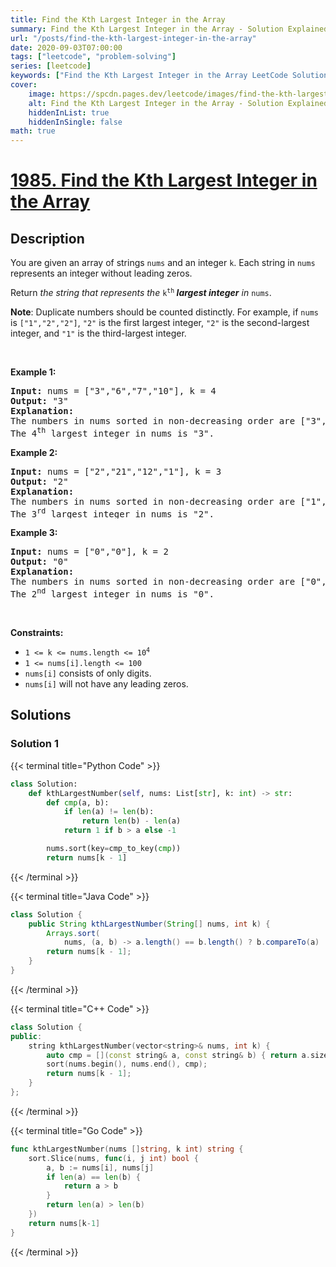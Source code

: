```yaml
---
title: Find the Kth Largest Integer in the Array
summary: Find the Kth Largest Integer in the Array - Solution Explained
url: "/posts/find-the-kth-largest-integer-in-the-array"
date: 2020-09-03T07:00:00
tags: ["leetcode", "problem-solving"]
series: [leetcode]
keywords: ["Find the Kth Largest Integer in the Array LeetCode Solution Explained in all languages", "1985", "leetcode question 1985", "Find the Kth Largest Integer in the Array", "LeetCode", "leetcode solution in Python3 C++ Java Go PHP Ruby Swift TypeScript Rust C# JavaScript C", "GeeksforGeeks", "InterviewBit", "Coding Ninjas", "HackerRank", "HackerEarth", "CodeChef", "TopCoder", "AlgoExpert", "freeCodeCamp", "Codeforces", "GitHub", "AtCoder", "Samir Paul"]
cover:
    image: https://spcdn.pages.dev/leetcode/images/find-the-kth-largest-integer-in-the-array.webp
    alt: Find the Kth Largest Integer in the Array - Solution Explained
    hiddenInList: true
    hiddenInSingle: false
math: true
---
```



# [1985. Find the Kth Largest Integer in the Array](https://leetcode.com/problems/find-the-kth-largest-integer-in-the-array)


## Description

<p>You are given an array of strings <code>nums</code> and an integer <code>k</code>. Each string in <code>nums</code> represents an integer without leading zeros.</p>

<p>Return <em>the string that represents the </em><code>k<sup>th</sup></code><em><strong> largest integer</strong> in </em><code>nums</code>.</p>

<p><strong>Note</strong>: Duplicate numbers should be counted distinctly. For example, if <code>nums</code> is <code>[&quot;1&quot;,&quot;2&quot;,&quot;2&quot;]</code>, <code>&quot;2&quot;</code> is the first largest integer, <code>&quot;2&quot;</code> is the second-largest integer, and <code>&quot;1&quot;</code> is the third-largest integer.</p>

<p>&nbsp;</p>
<p><strong class="example">Example 1:</strong></p>

<pre>
<strong>Input:</strong> nums = [&quot;3&quot;,&quot;6&quot;,&quot;7&quot;,&quot;10&quot;], k = 4
<strong>Output:</strong> &quot;3&quot;
<strong>Explanation:</strong>
The numbers in nums sorted in non-decreasing order are [&quot;3&quot;,&quot;6&quot;,&quot;7&quot;,&quot;10&quot;].
The 4<sup>th</sup> largest integer in nums is &quot;3&quot;.
</pre>

<p><strong class="example">Example 2:</strong></p>

<pre>
<strong>Input:</strong> nums = [&quot;2&quot;,&quot;21&quot;,&quot;12&quot;,&quot;1&quot;], k = 3
<strong>Output:</strong> &quot;2&quot;
<strong>Explanation:</strong>
The numbers in nums sorted in non-decreasing order are [&quot;1&quot;,&quot;2&quot;,&quot;12&quot;,&quot;21&quot;].
The 3<sup>rd</sup> largest integer in nums is &quot;2&quot;.
</pre>

<p><strong class="example">Example 3:</strong></p>

<pre>
<strong>Input:</strong> nums = [&quot;0&quot;,&quot;0&quot;], k = 2
<strong>Output:</strong> &quot;0&quot;
<strong>Explanation:</strong>
The numbers in nums sorted in non-decreasing order are [&quot;0&quot;,&quot;0&quot;].
The 2<sup>nd</sup> largest integer in nums is &quot;0&quot;.
</pre>

<p>&nbsp;</p>
<p><strong>Constraints:</strong></p>

<ul>
	<li><code>1 &lt;= k &lt;= nums.length &lt;= 10<sup>4</sup></code></li>
	<li><code>1 &lt;= nums[i].length &lt;= 100</code></li>
	<li><code>nums[i]</code> consists of only digits.</li>
	<li><code>nums[i]</code> will not have any leading zeros.</li>
</ul>

## Solutions

### Solution 1

<!-- tabs:start -->

{{< terminal title="Python Code" >}}
```python
class Solution:
    def kthLargestNumber(self, nums: List[str], k: int) -> str:
        def cmp(a, b):
            if len(a) != len(b):
                return len(b) - len(a)
            return 1 if b > a else -1

        nums.sort(key=cmp_to_key(cmp))
        return nums[k - 1]
```
{{< /terminal >}}

{{< terminal title="Java Code" >}}
```java
class Solution {
    public String kthLargestNumber(String[] nums, int k) {
        Arrays.sort(
            nums, (a, b) -> a.length() == b.length() ? b.compareTo(a) : b.length() - a.length());
        return nums[k - 1];
    }
}
```
{{< /terminal >}}

{{< terminal title="C++ Code" >}}
```cpp
class Solution {
public:
    string kthLargestNumber(vector<string>& nums, int k) {
        auto cmp = [](const string& a, const string& b) { return a.size() == b.size() ? a > b : a.size() > b.size(); };
        sort(nums.begin(), nums.end(), cmp);
        return nums[k - 1];
    }
};
```
{{< /terminal >}}

{{< terminal title="Go Code" >}}
```go
func kthLargestNumber(nums []string, k int) string {
	sort.Slice(nums, func(i, j int) bool {
		a, b := nums[i], nums[j]
		if len(a) == len(b) {
			return a > b
		}
		return len(a) > len(b)
	})
	return nums[k-1]
}
```
{{< /terminal >}}

<!-- tabs:end -->

<!-- end -->
